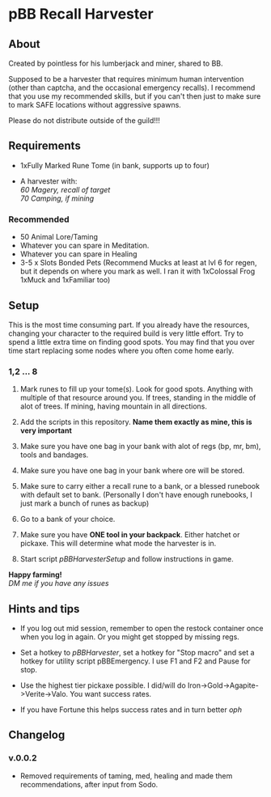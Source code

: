 # pBB Recall Harvester

## About

Created by pointless for his lumberjack and miner, shared to BB.

Supposed to be a harvester that requires minimum human intervention (other than captcha, and the occasional emergency recalls). I recommend that you use my recommended skills, but if you can't then just to make sure to mark SAFE locations without aggressive spawns.

Please do not distribute outside of the guild!!!  

## Requirements

- 1xFully Marked Rune Tome (in bank, supports up to four)

- A harvester with:  
*60 Magery, recall of target*  
*70 Camping, if mining*

### Recommended

- 50 Animal Lore/Taming
- Whatever you can spare in Meditation.
- Whatever you can spare in Healing
- 3-5 x Slots Bonded Pets (Recommend Mucks at least at lvl 6 for regen, but it depends on where you mark as well. I ran it with 1xColossal Frog 1xMuck and 1xFamiliar too)

## Setup

This is the most time consuming part. If you already have the resources, changing your character to the required build is very little effort. Try to spend a little extra time on finding good spots. You may find that you over time start replacing some nodes where you often come home early.

### 1,2 ... 8

1. Mark runes to fill up  your tome(s). Look for good spots. Anything with multiple of that resource around you. If trees, standing in the middle of alot of trees. If mining, having mountain in all directions.  

2. Add the scripts in this repository. **Name them exactly as mine, this is very important**

3. Make sure you have one bag in your bank with alot of regs (bp, mr, bm), tools and bandages.

4. Make sure you have one bag in your bank where ore will be stored.

5. Make sure to carry either a recall rune to a bank, or a blessed runebook with default set to bank. (Personally I don't have enough runebooks, I just mark a bunch of runes as backup)

6. Go to a bank of your choice.

7. Make sure you have **ONE tool in your backpack**. Either hatchet or pickaxe. This will determine what mode the harvester is in.

8. Start script *pBBHarvesterSetup* and follow instructions in game.

**Happy farming!**  
*DM me if you have any issues*

## Hints and tips

- If you log out mid session, remember to open the restock container once when you log in again. Or you might get stopped by missing regs.

- Set a hotkey to *pBBHarvester*, set a hotkey for "Stop macro" and set a hotkey for utility script pBBEmergency. I use F1 and F2 and Pause for stop.

- Use the highest tier pickaxe possible. I did/will do Iron->Gold->Agapite->Verite->Valo. You want success rates.

- If you have Fortune this helps success rates and in turn better *oph*

## Changelog

### v.0.0.2

- Removed requirements of taming, med, healing and made them recommendations, after input from Sodo.
